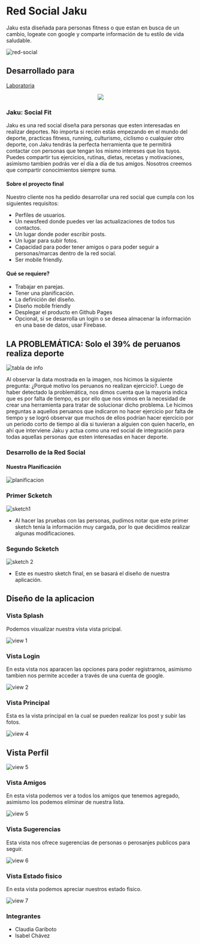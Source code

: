 # Red Social Jaku
Jaku esta diseñada para personas fitness o que estan en busca de un cambio, logeate con google y comparte información de tu estilo de vida saludable.

![red-social](https://user-images.githubusercontent.com/32285734/36357665-3fb25edc-14cf-11e8-8454-ebea9f996630.JPG)

## Desarrollado para 
[Laboratoria](http://laboratoria.la)

<p align="center">
<img src="assets/readme/logo.png">
</img>
</p>

### Jaku: Social Fit

Jaku es una red social diseña para personas que esten interesadas en realizar deportes. No importa si recién estás empezando en el mundo del deporte, practicas fitness, running, culturismo, ciclismo o cualquier otro deporte, con Jaku tendrás la perfecta herramienta que te permitirá contactar con personas que tengan los mismo intereses que los tuyos. Puedes compartir tus ejercicios, rutinas, dietas, recetas y motivaciones, asimismo tambien podrás ver el día a día de tus amigos. Nosotros creemos que compartir conocimientos siempre suma.

#### Sobre el proyecto final

Nuestro cliente nos ha pedido desarrollar una red social que cumpla con los siguientes requisitos:

- Perfiles de usuarios.
- Un newsfeed donde puedes ver las actualizaciones de todos tus contactos.
- Un lugar donde poder escribir posts.
- Un lugar para subir fotos.
- Capacidad para poder tener amigos o para poder seguir a personas/marcas dentro de la red social.
- Ser mobile friendly.

#### Qué se requiere?

- Trabajar en parejas.
- Tener una planificación.
- La definición del diseño.
- Diseño mobile friendly
- Desplegar el producto en Github Pages
- Opcional, si se desarrolla un login o se desea almacenar la información en una base de datos, usar Firebase.

## LA PROBLEMÁTICA: Solo el 39% de peruanos realiza deporte

![tabla de info](assets/readme/data.jpg)

Al observar la data mostrada en la imagen, nos hicimos la siguiente pregunta: ¿Porqué motivo los peruanos no realizan ejercicio?. Luego de haber detectado la problemática, nos dimos cuenta que la mayoria indica que es por falta de tiempo, es por ello que nos vimos en la necesidad de crear una herramienta para tratar de solucionar dicho problema. Le hicimos preguntas a aquellos peruanos que indicaron no hacer ejercicio por falta de tiempo y se logró observar que muchos de ellos podrían hacer ejercicio por un periodo corto de tiempo al día si tuvieran a alguien con quien hacerlo, en ahí que interviene Jaku y actua como una red social de integración para todas aquellas personas que esten interesadas en hacer deporte.

### Desarrollo de la Red Social

#### Nuestra Planificación

![planificacion](assets/readme/planificacion.png)

### Primer Scketch

![sketch1](assets/readme/sketch1.jpg)

- Al hacer las pruebas con las personas, pudimos notar que este primer sketch tenía la información muy cargada, por lo que decidimos realizar algunas modificaciones.

### Segundo Scketch

![sketch 2](assets/readme/sketch2.jpg)

- Este es nuestro sketch final, en se basará el diseño de nuestra aplicación.

## Diseño de la aplicacion

### Vista Splash

Podemos visualizar nuestra vista vista pricipal.

![view 1](assets/readme/1.png)

### Vista Login

En esta vista nos aparacen las opciones para poder registrarnos, asimismo tambien nos permite acceder a través de una cuenta de google.

![view 2](assets/readme/2.png)


### Vista Principal

Esta es la vista principal en la cual se pueden realizar los post y subir las fotos.

![view 4](assets/readme/4.png)

##  Vista Perfil

![view 5](assets/readme/8.png)

### Vista Amigos

En esta vista podemos ver a todos los amigos que tenemos agregado, asimismo los podemos eliminar de nuestra lista.

![view 5](assets/readme/5.png)


### Vista Sugerencias

Esta vista nos ofrece sugerencias de personas o perosanjes publicos para seguir.

![view 6](assets/readme/6.png)


### Vista Estado fisico

En esta vista podemos apreciar nuestros estado fisico.

![view 7](assets/images/calculo.jpg)

### Integrantes

- Claudia Gariboto
- Isabel Chávez








